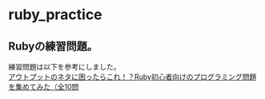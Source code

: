 # ruby_practice

## Rubyの練習問題。
練習問題は以下を参考にしました。<br>
[アウトプットのネタに困ったらこれ！？Ruby初心者向けのプログラミング問題を集めてみた（全10問](https://blog.jnito.com/entry/2019/05/03/121235)

